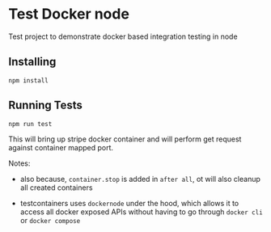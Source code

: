 # Test Docker node

Test project to demonstrate docker based integration testing in node

## Installing

`npm install`

## Running Tests

`npm run test`

This will bring up stripe docker container and will perform get request against container mapped port.

Notes:

- also because, `container.stop` is added in `after all`, ot will also cleanup all created containers

- testcontainers uses `dockernode` under the hood, which allows it to access all docker exposed APIs without having to go through `docker cli` or `docker compose`
